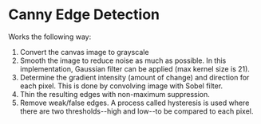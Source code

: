 Canny Edge Detection
====================
Works the following way:

1. Convert the canvas image to grayscale
2. Smooth the image to reduce noise as much as possible. 
In this implementation, Gaussian filter can be applied (max kernel size is 21).
3. Determine the gradient intensity (amount of change) and direction for each pixel.
This is done by convolving image with Sobel filter.
4. Thin the resulting edges with non-maximum suppression.
5. Remove weak/false edges. 
A process called hysteresis is used where there are two thresholds--high and low--to be compared to each pixel.

